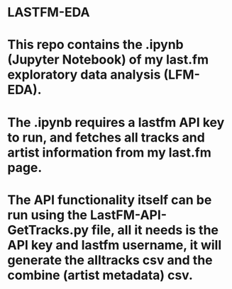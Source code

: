 # LASTFM-EDA

# This repo contains the .ipynb (Jupyter Notebook) of my last.fm exploratory data analysis (LFM-EDA).
# The .ipynb requires a lastfm API key to run, and fetches all tracks and artist information from my last.fm page.
# The API functionality itself can be run using the LastFM-API-GetTracks.py file, all it needs is the API key and lastfm username, it will generate the alltracks csv and the combine (artist metadata) csv.
